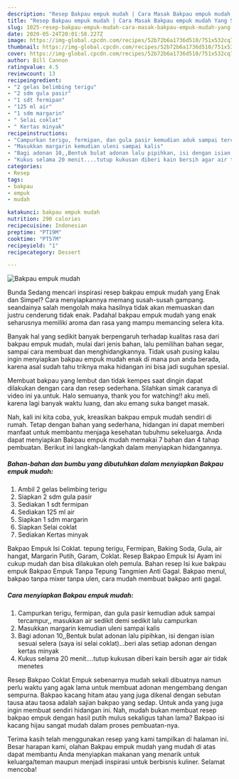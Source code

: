 ```yaml
---
description: "Resep Bakpau empuk mudah | Cara Masak Bakpau empuk mudah Yang Sempurna"
title: "Resep Bakpau empuk mudah | Cara Masak Bakpau empuk mudah Yang Sempurna"
slug: 1025-resep-bakpau-empuk-mudah-cara-masak-bakpau-empuk-mudah-yang-sempurna
date: 2020-05-24T20:01:58.227Z
image: https://img-global.cpcdn.com/recipes/52b72b6a1736d510/751x532cq70/bakpau-empuk-mudah-foto-resep-utama.jpg
thumbnail: https://img-global.cpcdn.com/recipes/52b72b6a1736d510/751x532cq70/bakpau-empuk-mudah-foto-resep-utama.jpg
cover: https://img-global.cpcdn.com/recipes/52b72b6a1736d510/751x532cq70/bakpau-empuk-mudah-foto-resep-utama.jpg
author: Bill Cannon
ratingvalue: 4.5
reviewcount: 13
recipeingredient:
- "2 gelas belimbing terigu"
- "2 sdm gula pasir"
- "1 sdt fermipan"
- "125 ml air"
- "1 sdm margarin"
- " Selai coklat"
- " Kertas minyak"
recipeinstructions:
- "Campurkan terigu, fermipan, dan gula pasir kemudian aduk sampai tercampur,, masukkan air sedikit demi sedikit lalu campurkan"
- "Masukkan margarin kemudian uleni sampai kalis"
- "Bagi adonan 10,,Bentuk bulat adonan lalu pipihkan, isi dengan isian sesuai selera (saya isi selai coklat)...beri alas setiap adonan dengan kertas minyak"
- "Kukus selama 20 menit....tutup kukusan diberi kain bersih agar air tidak menetes"
categories:
- Resep
tags:
- bakpau
- empuk
- mudah

katakunci: bakpau empuk mudah 
nutrition: 290 calories
recipecuisine: Indonesian
preptime: "PT19M"
cooktime: "PT57M"
recipeyield: "1"
recipecategory: Dessert

---
```



![Bakpau empuk mudah](https://img-global.cpcdn.com/recipes/52b72b6a1736d510/751x532cq70/bakpau-empuk-mudah-foto-resep-utama.jpg)

Bunda Sedang mencari inspirasi resep bakpau empuk mudah yang Enak dan Simpel? Cara menyiapkannya memang susah-susah gampang. seandainya salah mengolah maka hasilnya tidak akan memuaskan dan justru cenderung tidak enak. Padahal bakpau empuk mudah yang enak seharusnya memiliki aroma dan rasa yang mampu memancing selera kita.

Banyak hal yang sedikit banyak berpengaruh terhadap kualitas rasa dari bakpau empuk mudah, mulai dari jenis bahan, lalu pemilihan bahan segar, sampai cara membuat dan menghidangkannya. Tidak usah pusing kalau ingin menyiapkan bakpau empuk mudah enak di mana pun anda berada, karena asal sudah tahu triknya maka hidangan ini bisa jadi suguhan spesial.

Membuat bakpau yang lembut dan tidak kempes saat dingin dapat dilakukan dengan cara dan resep sederhana. Silahkan simak caranya di video ini ya.untuk. Halo semuanya, thank you for watching!! aku meli. karena lagi banyak waktu luang, dan aku emang suka banget masak.


Nah, kali ini kita coba, yuk, kreasikan bakpau empuk mudah sendiri di rumah. Tetap dengan bahan yang sederhana, hidangan ini dapat memberi manfaat untuk membantu menjaga kesehatan tubuhmu sekeluarga. Anda dapat menyiapkan Bakpau empuk mudah memakai 7 bahan dan 4 tahap pembuatan. Berikut ini langkah-langkah dalam menyiapkan hidangannya.

<!--inarticleads1-->

##### Bahan-bahan dan bumbu yang dibutuhkan dalam menyiapkan Bakpau empuk mudah:

1. Ambil 2 gelas belimbing terigu
1. Siapkan 2 sdm gula pasir
1. Sediakan 1 sdt fermipan
1. Sediakan 125 ml air
1. Siapkan 1 sdm margarin
1. Siapkan  Selai coklat
1. Sediakan  Kertas minyak


Bakpao Empuk Isi Coklat. tepung terigu, Fermipan, Baking Soda, Gula, air hangat, Margarin Putih, Garam, Coklat. Resep Bakpao Empuk Isi Ayam ini cukup mudah dan bisa dilakukan oleh pemula. Bahan resep Isi kue bakpau empuk Bakpao Empuk Tanpa Tepung Tangmien Anti Gagal. Bakpao menul, bakpao tanpa mixer tanpa ulen, cara mudah membuat bakpao anti gagal. 

<!--inarticleads2-->

##### Cara menyiapkan Bakpau empuk mudah:

1. Campurkan terigu, fermipan, dan gula pasir kemudian aduk sampai tercampur,, masukkan air sedikit demi sedikit lalu campurkan
1. Masukkan margarin kemudian uleni sampai kalis
1. Bagi adonan 10,,Bentuk bulat adonan lalu pipihkan, isi dengan isian sesuai selera (saya isi selai coklat)...beri alas setiap adonan dengan kertas minyak
1. Kukus selama 20 menit....tutup kukusan diberi kain bersih agar air tidak menetes


Resep Bakpao Coklat Empuk sebenarnya mudah sekali dibuatnya namun perlu waktu yang agak lama untuk membuat adonan mengembang dengan sempurna. Bakpao kacang hitam atau yang juga dikenal dengan sebutan tausa atau taosa adalah sajian bakpao yang sedap. Untuk anda yang juga ingin membuat sendiri hidangan ini. Nah, mudah bukan membuat resep bakpao empuk dengan hasil putih mulus sekaligus tahan lama? Bakpao isi kacang hijau sangat mudah dalam proses pembuatan-nya. 

Terima kasih telah menggunakan resep yang kami tampilkan di halaman ini. Besar harapan kami, olahan Bakpau empuk mudah yang mudah di atas dapat membantu Anda menyiapkan makanan yang menarik untuk keluarga/teman maupun menjadi inspirasi untuk berbisnis kuliner. Selamat mencoba!
